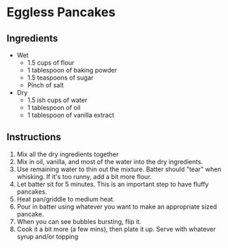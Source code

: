 # Eggless Pancakes

## Ingredients
* Wet
    * 1.5 cups of flour
    * 1 tablespoon of baking powder
    * 1.5 teaspoons of sugar
    * Pinch of salt
* Dry
    * 1.5 ish cups of water
    * 1 tablespoon of oil
    * 1 tablespoon of vanilla extract

## Instructions
1. Mix all the dry ingredients together
1. Mix in oil, vanilla, and most of the water into the dry ingredients.
1. Use remaining water to thin out the mixture. Batter should "tear" when whisking. If it's too runny, add a bit more flour.
1. Let batter sit for 5 minutes. This is an important step to have fluffy pancakes.
1. Heat pan/griddle to medium heat.
1. Pour in batter using whatever you want to make an appropriate sized pancake.
1. When you can see bubbles bursting, flip it. 
1. Cook it a bit more (a few mins), then plate it up. Serve with whatever syrup and/or topping
